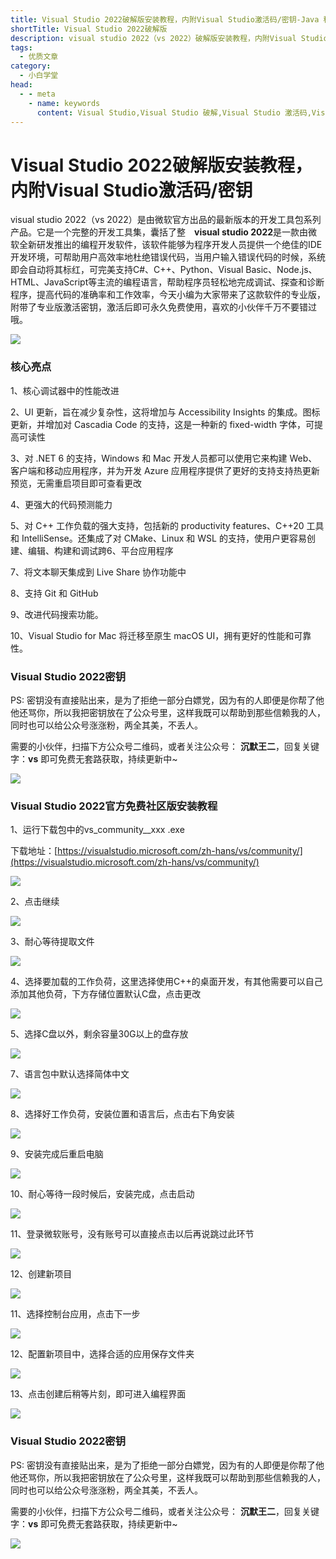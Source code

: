 ```yaml
---
title: Visual Studio 2022破解版安装教程，内附Visual Studio激活码/密钥-Java 程序员进阶之路
shortTitle: Visual Studio 2022破解版
description: visual studio 2022（vs 2022）破解版安装教程，内附Visual Studio激活码/密钥
tags:
  - 优质文章
category:
  - 小白学堂
head:
  - - meta
    - name: keywords
      content: Visual Studio,Visual Studio 破解,Visual Studio 激活码,Visual Studio 密钥
---
```




# Visual Studio 2022破解版安装教程，内附Visual Studio激活码/密钥

visual studio 2022（vs 2022）是由微软官方出品的最新版本的开发工具包系列产品。它是一个完整的开发工具集，囊括了整　**visual studio 2022**是一款由微软全新研发推出的编程开发软件，该软件能够为程序开发人员提供一个绝佳的IDE开发环境，可帮助用户高效率地杜绝错误代码，当用户输入错误代码的时候，系统即会自动将其标红，可完美支持C#、C++、Python、Visual Basic、Node.js、HTML、JavaScript等主流的编程语言，帮助程序员轻松地完成调试、探查和诊断程序，提高代码的准确率和工作效率，今天小编为大家带来了这款软件的专业版，附带了专业版激活密钥，激活后即可永久免费使用，喜欢的小伙伴千万不要错过哦。

![](http://cdn.tobebetterjavaer.com/tobebetterjavaer/images/nice-article/itmind-visualstudiopxbazjcnfvisualstudiojhmmyxbxt-f4e7b782-1ffa-4e22-8912-63da1fd85a2b.jpg)

### 核心亮点

1、核心调试器中的性能改进

2、UI 更新，旨在减少复杂性，这将增加与 Accessibility Insights 的集成。图标更新，并增加对 Cascadia Code 的支持，这是一种新的 fixed-width 字体，可提高可读性

3、对 .NET 6 的支持，Windows 和 Mac 开发人员都可以使用它来构建 Web、客户端和移动应用程序，并为开发 Azure 应用程序提供了更好的支持支持热更新预览，无需重启项目即可查看更改

4、更强大的代码预测能力

5、对 C++ 工作负载的强大支持，包括新的 productivity features、C++20 工具和 IntelliSense。还集成了对 CMake、Linux 和 WSL 的支持，使用户更容易创建、编辑、构建和调试跨6、平台应用程序

7、将文本聊天集成到 Live Share 协作功能中

8、支持 Git 和 GitHub

9、改进代码搜索功能。

10、Visual Studio for Mac 将迁移至原生 macOS UI，拥有更好的性能和可靠性。

### Visual Studio 2022密钥

PS: 密钥没有直接贴出来，是为了拒绝一部分白嫖党，因为有的人即便是你帮了他他还骂你，所以我把密钥放在了公众号里，这样我既可以帮助到那些信赖我的人，同时也可以给公众号涨涨粉，两全其美，不丢人。

需要的小伙伴，扫描下方公众号二维码，或者关注公众号： **沉默王二**，回复关键字：**vs** 即可免费无套路获取，持续更新中~

![](http://cdn.tobebetterjavaer.com/tobebetterjavaer/images/nice-article/itmind-ideapxideajhideayjjhmideazxjhzcmpjjcyjjhqcyx-fc5a32f3-04ed-4bbf-9df8-a13a409a275f.png)

### Visual Studio 2022官方免费社区版安装教程

1、运行下载包中的vs\_community\_\_xxx .exe

下载地址：[https://visualstudio.microsoft.com/zh-hans/vs/community/](https://visualstudio.microsoft.com/zh-hans/vs/community/)

![](http://cdn.tobebetterjavaer.com/tobebetterjavaer/images/nice-article/itmind-visualstudiopxbazjcnfvisualstudiojhmmyxbxt-adb1f4c4-8caa-41fd-a864-ae0c39d62aa7.jpg)



2、点击继续

![](http://cdn.tobebetterjavaer.com/tobebetterjavaer/images/nice-article/itmind-visualstudiopxbazjcnfvisualstudiojhmmyxbxt-4c7876b2-066d-4fef-9655-7a16fe113141.jpg)



3、耐心等待提取文件

![](http://cdn.tobebetterjavaer.com/tobebetterjavaer/images/nice-article/itmind-visualstudiopxbazjcnfvisualstudiojhmmyxbxt-135907e2-168e-4b0d-b039-86210fd3b175.jpg)



4、选择要加载的工作负荷，这里选择使用C++的桌面开发，有其他需要可以自己添加其他负荷，下方存储位置默认C盘，点击更改

![](http://cdn.tobebetterjavaer.com/tobebetterjavaer/images/nice-article/itmind-visualstudiopxbazjcnfvisualstudiojhmmyxbxt-5531b5ec-d342-4c4e-9837-4d970809cf9f.png)



5、选择C盘以外，剩余容量30G以上的盘存放

![](http://cdn.tobebetterjavaer.com/tobebetterjavaer/images/nice-article/itmind-visualstudiopxbazjcnfvisualstudiojhmmyxbxt-f173d215-7967-46f9-8126-4025fe2f5d8b.jpg)

7、语言包中默认选择简体中文

![](http://cdn.tobebetterjavaer.com/tobebetterjavaer/images/nice-article/itmind-visualstudiopxbazjcnfvisualstudiojhmmyxbxt-db03478c-942f-4424-ab0c-0a64884ce123.jpg)



8、选择好工作负荷，安装位置和语言后，点击右下角安装

![](http://cdn.tobebetterjavaer.com/tobebetterjavaer/images/nice-article/itmind-visualstudiopxbazjcnfvisualstudiojhmmyxbxt-e53168ca-258d-414c-849d-c5ef9524bdfe.jpg)



9、安装完成后重启电脑

![](http://cdn.tobebetterjavaer.com/tobebetterjavaer/images/nice-article/itmind-visualstudiopxbazjcnfvisualstudiojhmmyxbxt-01bf036f-5701-4d7c-957b-49ee9b13ca01.png)



10、耐心等待一段时候后，安装完成，点击启动

![](http://cdn.tobebetterjavaer.com/tobebetterjavaer/images/nice-article/itmind-visualstudiopxbazjcnfvisualstudiojhmmyxbxt-648cd427-d8ff-44e0-8c20-96dc4cc0e5d7.jpg)



11、登录微软账号，没有账号可以直接点击以后再说跳过此环节

![](http://cdn.tobebetterjavaer.com/tobebetterjavaer/images/nice-article/itmind-visualstudiopxbazjcnfvisualstudiojhmmyxbxt-a7cfbbf9-ed20-42e5-af06-26b3b5b65ca4.jpg)



12、创建新项目

![](http://cdn.tobebetterjavaer.com/tobebetterjavaer/images/nice-article/itmind-visualstudiopxbazjcnfvisualstudiojhmmyxbxt-d48ce418-9dac-4025-a90b-ffdfecdbd04c.jpg)

11、选择控制台应用，点击下一步

![](http://cdn.tobebetterjavaer.com/tobebetterjavaer/images/nice-article/itmind-visualstudiopxbazjcnfvisualstudiojhmmyxbxt-e5aaf240-de93-45de-9810-a9625d3206cc.jpg)



12、配置新项目中，选择合适的应用保存文件夹

![](http://cdn.tobebetterjavaer.com/tobebetterjavaer/images/nice-article/itmind-visualstudiopxbazjcnfvisualstudiojhmmyxbxt-2b0c1eb3-55bf-4081-8413-0bf5865168e1.jpg)



13、点击创建后稍等片刻，即可进入编程界面

![](http://cdn.tobebetterjavaer.com/tobebetterjavaer/images/nice-article/itmind-visualstudiopxbazjcnfvisualstudiojhmmyxbxt-046cd7c5-4638-4f7f-937f-85f72ce07653.jpg)

### Visual Studio 2022密钥

PS: 密钥没有直接贴出来，是为了拒绝一部分白嫖党，因为有的人即便是你帮了他他还骂你，所以我把密钥放在了公众号里，这样我既可以帮助到那些信赖我的人，同时也可以给公众号涨涨粉，两全其美，不丢人。

需要的小伙伴，扫描下方公众号二维码，或者关注公众号： **沉默王二**，回复关键字：**vs** 即可免费无套路获取，持续更新中~

![](http://cdn.tobebetterjavaer.com/tobebetterjavaer/images/nice-article/itmind-ideapxideajhideayjjhmideazxjhzcmpjjcyjjhqcyx-fc5a32f3-04ed-4bbf-9df8-a13a409a275f.png)


